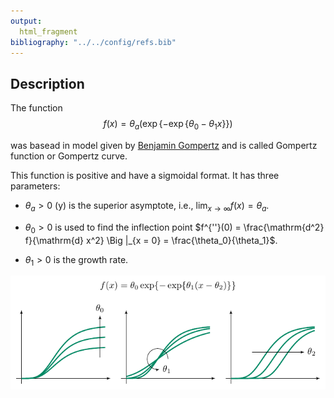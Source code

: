 ```yaml
---
output:
  html_fragment
bibliography: "../../config/refs.bib"
---
```


## Description

The function
$$
f(x) = \theta_{a}(\exp\{-\exp\{\theta_0 - \theta_1x\}\})
$$

was basead in model given by [Benjamin Gompertz](https://www.jstor.org/stable/107756?seq=1#metadata_info_tab_contents) and is called Gompertz function or Gompertz curve.

This function is positive and have a sigmoidal format. It has three parameters:

  * $\theta_{a} > 0$ ($\mathrm{y}$) is the superior asymptote, i.e.,
    $\lim_{x \to \infty} f(x) = \theta_a$.
  * $\theta_{0} > 0$ is used to find the inflection point $f^{''}(0) = \frac{\mathrm{d^2} f}{\mathrm{d} x^2}
      \Big |_{x = 0} = \frac{\theta_0}{\theta_1}$.

  * $\theta_{1} > 0$ is the growth rate.

![](gompertz_1.png)
